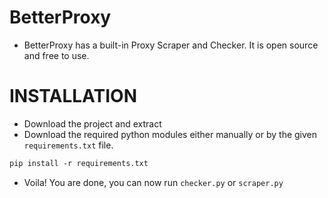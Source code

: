 # BetterProxy
- BetterProxy has a built-in Proxy Scraper and Checker. It is open source and free to use.

# INSTALLATION
- Download the project and extract
- Download the required python modules either manually or by the given `requirements.txt` file.
```txt
pip install -r requirements.txt
```
- Voila! You are done, you can now run `checker.py` or `scraper.py`
